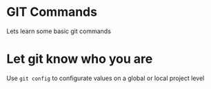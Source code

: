 # GIT Commands
Lets learn some basic git commands
# Let git know who you are
Use `git config` to configurate values on a global or local project level
